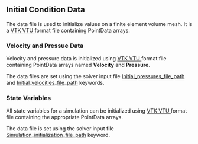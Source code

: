 
<h2 id="data_file_formats_initial_condition"> Initial Condition Data</h2>
The data file is used to initialize values on a finite element volume mesh. It is a 
<a href="#appendix_vtk_file_format"> VTK VTU </a> format file containing PointData arrays.

<h3> Velocity and Pressue Data</h3>
Velocity and pressure data is initialized using <a href="#appendix_vtk_file_format"> VTK VTU </a> 
format file containing PointData arrays named <strong>Velocity</strong> and <strong>Pressure</strong>.

The data files are set using the solver input file 
<a href="#bc_mesh_params_Initial_pressures_file_path"> Initial_pressures_file_path</a> and 
<a href="#mesh_params_Initial_velocities_file_path"> Initial_velocities_file_path</a> keywords.

<h3> State Variables </h3>
All state variables for a simulation can be initialized using <a href="#appendix_vtk_file_format"> VTK VTU </a> 
format file containing the appropriate PointData arrays.

The data file is set using the solver input file 
<a href="#general_params_Simulation_initialization_file_path"> Simulation_initialization_file_path</a> keyword.

